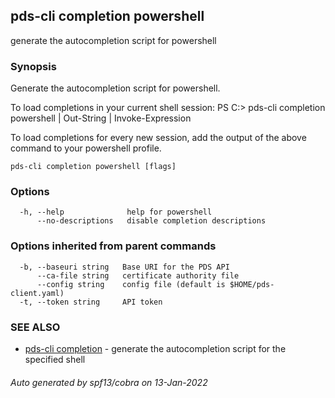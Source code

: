 ## pds-cli completion powershell

generate the autocompletion script for powershell

### Synopsis


Generate the autocompletion script for powershell.

To load completions in your current shell session:
PS C:\> pds-cli completion powershell | Out-String | Invoke-Expression

To load completions for every new session, add the output of the above command
to your powershell profile.


```
pds-cli completion powershell [flags]
```

### Options

```
  -h, --help              help for powershell
      --no-descriptions   disable completion descriptions
```

### Options inherited from parent commands

```
  -b, --baseuri string   Base URI for the PDS API
      --ca-file string   certificate authority file
      --config string    config file (default is $HOME/pds-client.yaml)
  -t, --token string     API token
```

### SEE ALSO

* [pds-cli completion](pds-cli_completion.md)	 - generate the autocompletion script for the specified shell

###### Auto generated by spf13/cobra on 13-Jan-2022
